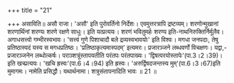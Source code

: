 +++
title = "21"

+++
असाविति॥ असौ राजा। 'असौ' इति पुरोवर्तिनो निर्देशः। एवमुत्तरत्रापि द्रष्टव्यम्। शरणोन्मुखानां शरणार्थिनां शरण्यः शरणे रक्षणे साधुः। इति यत्प्रत्ययः। शरणं भवितुमर्हः शरण्य इति-नाथनिरुक्तिर्निर्मूलैव। अगाधसत्त्वो गम्भीरस्वभावः। 'सत्त्वं गुणे पिशाचादौ बले द्रव्यस्वभावयोः' इति विश्वः। मगधा जनपदाः, तेषु प्रतिष्ठास्पदं यस्य स मगधप्रतिष्ठः। 'प्रतिष्ठाकृत्यमास्पदम्' इत्यमरः। प्रजारञ्जने लब्धवर्णो विचक्षणः। यद्वा,-प्रजारञ्जनेन लब्धोत्कर्षः। पराञ्शत्रूंस्तापयतीति परंतपः परंतपाख्यः। 'द्विषत्परयोस्तापेः'(पा.3।2।39)। इति खच्प्रत्ययः। 'खचि ह्रस्वः'(पा.6।4।94) इति ह्रस्वः। 'अरुर्द्विषदजन्तस्य मुम्'(पा.6।3।67)इति मुमागमः। नामेति प्रसिद्धौ। यथार्थनामा। शत्रुसंतापनादिति भावः ॥ 21 ॥